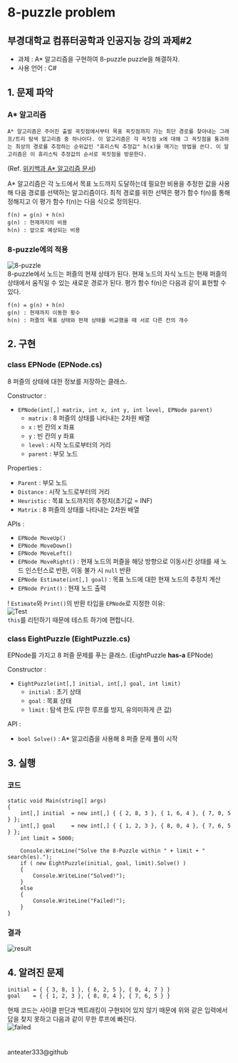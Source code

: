 8-puzzle problem
===========

## 부경대학교 컴퓨터공학과 인공지능 강의 과제#2

 * 과제 : A* 알고리즘을 구현하여 8-puzzle puzzle을 해결하자.  
 * 사용 언어 : C#  

## 1. 문제 파악
 
### A* 알고리즘

```
A* 알고리즘은 주어진 출발 꼭짓점에서부터 목표 꼭짓점까지 가는 최단 경로를 찾아내는 그래프/트리 탐색 알고리즘 중 하나이다. 이 알고리즘은 각 꼭짓점 x에 대해 그 꼭짓점을 통과하는 최상의 경로를 추정하는 순위값인 "휴리스틱 추정값" h(x)을 매기는 방법을 쓴다. 이 알고리즘은 이 휴리스틱 추정값의 순서로 꼭짓점을 방문한다.
```
(Ref. [위키백과 A* 알고리즘 문서](https://ko.wikipedia.org/wiki/A*_%EC%95%8C%EA%B3%A0%EB%A6%AC%EC%A6%98))

A* 알고리즘은 각 노드에서 목표 노드까지 도달하는데 필요한 비용을 추정한 값을 사용해 다음 경로를 선택하는 알고리즘이다. 최적 경로를 위한 선택은 평가 함수 f(n)를 통해 정해지고 이 평가 함수 f(n)는 다음 식으로 정의된다.
```
f(n) = g(n) + h(n)
g(n) : 현재까지의 비용
h(n) : 앞으로 예상되는 비용
```

### 8-puzzle에의 적용
![8-puzzle](./_img/8-puzzle_by_ddong.jpg)  
8-puzzle에서 노드는 퍼즐의 현재 상태가 된다. 현재 노드의 자식 노드는 현재 퍼즐의 상태에서 움직일 수 있는 새로운 경로가 된다. 평가 함수 f(n)은 다음과 같이 표현할 수 있다.  
```
f(n) = g(n) + h(n)
g(n) : 현재까지 이동한 횟수
h(n) : 퍼즐의 목표 상태와 현재 상태를 비교했을 때 서로 다른 칸의 개수
```

## 2. 구현
### class EPNode (EPNode.cs)  
8 퍼즐의 상태에 대한 정보를 저장하는 클래스.

Constructor :
 * `EPNode(int[,] matrix, int x, int y, int level, EPNode parent)`
    * `matrix` : 8 퍼즐의 상태를 나타내는 2차원 배열
    * `x` : 빈 칸의 x 좌표
    * `y` : 빈 칸의 y 좌표
    * `level` : 시작 노드로부터의 거리
    * `parent` : 부모 노드

Properties :
 * `Parent` : 부모 노드
 * `Distance` : 시작 노드로부터의 거리
 * `Heuristic` : 목표 노드까지의 추정치(초기값 = INF)
 * `Matrix` : 8 퍼즐의 상태를 나타내는 2차원 배열

APIs :
 * `EPNode MoveUp()`
 * `EPNode MoveDown()`
 * `EPNode MoveLeft()`
 * `EPNode MoveRight()` : 현재 노드의 퍼즐을 해당 방향으로 이동시킨 상태를 새 노드 인스턴스로 반환, 이동 불가 시 `null` 반환
 * `EPNode Estimate(int[,] goal)` : 목표 노드에 대한 현재 노드의 추정치 계산
 * `EPNode Print()` : 현재 노드 출력

! `Estimate`와 `Print()`의 반환 타입을 `EPNode`로 지정한 이유:  
![Test](./_img/test_01.PNG)  
`this`를 리턴하기 때문에 테스트 하기에 편합니다.

### class EightPuzzle (EightPuzzle.cs)
EPNode를 가지고 8 퍼즐 문제를 푸는 클래스. (EightPuzzle **has-a** EPNode)

Constructor :
 * `EightPuzzle(int[,] initial, int[,] goal, int limit)`
    * `initial` : 초기 상태
    * `goal` : 목표 상태
    * `limit` : 탐색 한도 (무한 루프를 방지, 유의미하게 큰 값)

API :
 * `bool Solve()` : A* 알고리즘을 사용해 8 퍼즐 문제 풀이 시작

## 3. 실행
### 코드

```
static void Main(string[] args)
{
    int[,] initial  = new int[,] { { 2, 8, 3 }, { 1, 6, 4 }, { 7, 0, 5 } };
    int[,] goal     = new int[,] { { 1, 2, 3 }, { 8, 0, 4 }, { 7, 6, 5 } };
    int limit = 5000;

    Console.WriteLine("Solve the 8-Puzzle within " + limit + " search(es).");
    if ( new EightPuzzle(initial, goal, limit).Solve() )
    {
        Console.WriteLine("Solved!");
    }
    else
    {
        Console.WriteLine("Failed!");
    }
}
```

### 결과
![result](./_img/result.png)  

## 4. 알려진 문제
```
initial = { { 3, 8, 1 }, { 6, 2, 5 }, { 0, 4, 7 } }
goal    = { { 1, 2, 3 }, { 8, 0, 4 }, { 7, 6, 5 } }
```
현재 코드는 사이클 판단과 백트래킹이 구현되어 있지 않기 때문에 위와 같은 입력에서 답을 찾지 못하고 다음과 같이 무한 루프에 빠진다.  
![failed](./_img/fail.png)  



#
anteater333@github